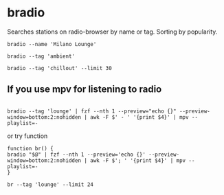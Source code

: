 # bradio

Searches stations on radio-browser by name or tag. Sorting by popularity.

```
bradio --name 'Milano Lounge'

bradio --tag 'ambient'

bradio --tag 'chillout' --limit 30

```

## If you use mpv for listening to radio

```

bradio --tag 'lounge' | fzf --nth 1 --preview="echo {}" --preview-window=bottom:2:nohidden | awk -F $' - ' '{print $4}' | mpv --playlist=-

```

or try function

```
function br() { 
bradio "$@" | fzf --nth 1 --preview='echo {}' --preview-window=bottom:2:nohidden | awk -F $'; ' '{print $4}' | mpv --playlist=- 
}

br --tag 'lounge' --limit 24

```